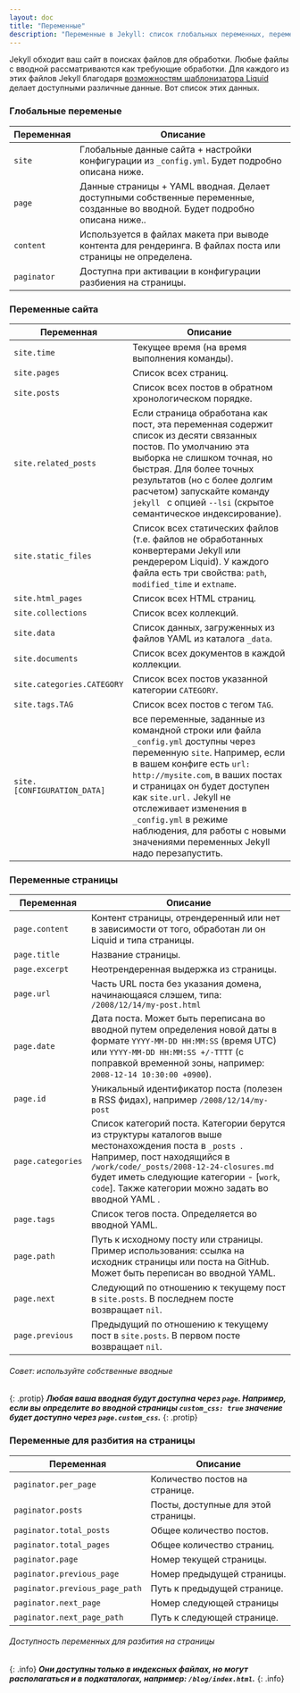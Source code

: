 ```yaml
---
layout: doc
title: "Переменные"
description: "Переменные в Jekyll: список глобальных переменных, переменных сайта и страницы. Переменные для пагинации."
---
```

Jekyll обходит ваш сайт в поисках файлов для обработки. Любые файлы с вводной рассматриваются как требующие обработки. Для каждого из этих файлов Jekyll  благодаря [возможностям шаблонизатора Liquid](https://github.com/Shopify/liquid/wiki) делает доступными различные данные. Вот список этих данных.

### Глобальные переменые

Переменная |Описание
-----------|--------
`site` | Глобальные данные сайта + настройки конфигурации из `_config.yml`. Будет подробно описана ниже.
`page` | Данные страницы + YAML вводная. Делает доступными собственные переменные, созданные во вводной. Будет подробно описана ниже..
`content` | Используется в файлах макета при выводе контента для рендеринга. В файлах поста или страницы не определена.
`paginator` | Доступна при активации в конфигурации разбиения на страницы.


### Переменные сайта

Переменная |Описание
-----------|--------
`site.time` | Текущее время (на время выполнения команды).
`site.pages` | Список всех страниц.
`site.posts` | Список всех постов в обратном хронологическом порядке.
`site.related_posts` | Если страница обработана как пост, эта переменная содержит список из десяти связанных постов. По умолчанию эта выборка не слишком точная, но быстрая. Для более точных результатов (но с более долгим расчетом) запускайте команду `jekyll ` с опцией `--lsi` (скрытое семантическое индексирование).
`site.static_files` | Список всех статических файлов (т.е. файлов не обработанных конвертерами Jekyll или рендерером Liquid). У каждого файла есть три свойства: `path`, `modified_time` и `extname`.
`site.html_pages` | Список всех HTML страниц.
`site.collections` | Список всех коллекций.
`site.data` |Список данных, загруженных из файлов YAML из каталога `_data`.
`site.documents` |Список всех документов в каждой коллекции.
`site.categories.CATEGORY` | Список всех постов указанной категории `CATEGORY`.
`site.tags.TAG` | Список всех постов с тегом `TAG`.
`site.[CONFIGURATION_DATA]` | все переменные, заданные из командной строки или файла `_config.yml` доступны через переменную `site`. Например, если в вашем конфиге есть `url: http://mysite.com`, в ваших постах и страницах он будет доступен как  `site.url.` Jekyll не отслеживает изменения в `_config.yml` в режиме наблюдения, для работы с новыми значениями переменных  Jekyll надо перезапустить.

### Переменные страницы

Переменная |Описание
-----------|--------
`page.content` | Контент страницы, отрендеренный или нет в зависимости от того, обработан ли он Liquid  и типа страницы.
`page.title` |Название страницы.
`page.excerpt` |Неотрендеренная выдержка из страницы.
`page.url` |Часть URL поста без указания домена, начинающаяся слэшем, типа: `/2008/12/14/my-post.html`
`page.date` |Дата поста. Может быть переписана во вводной путем определения новой даты в формате `YYYY-MM-DD HH:MM:SS` (время UTC) или `YYYY-MM-DD HH:MM:SS +/-TTTT` (с поправкой временной зоны, например: `2008-12-14 10:30:00 +0900`).
`page.id` | Уникальный идентификатор поста (полезен в RSS фидах), например `/2008/12/14/my-post`
`page.categories` |Список категорий поста. Категории берутся из структуры каталогов выше местонахождения поста в  `_posts `. Например, пост находящийся в  `/work/code/_posts/2008-12-24-closures.md ` будет иметь следующие категории -  [`work`, `code`]. Также категории можно задать во вводной  YAML .
`page.tags` | Список тегов поста. Определяется во вводной YAML.
`page.path` | Путь к исходному посту или страницы. Пример использования: ссылка на исходник страницы или поста на GitHub. Может быть переписан во вводной YAML.
`page.next` |Следующий по отношению к текущему пост в `site.posts`. В последнем посте возвращает `nil`.
`page.previous` | Предыдущий по отношению к текущему пост в `site.posts`. В первом посте возвращает `nil`.

###### Совет: используйте собственные вводные
{: .protip}
***Любая ваша вводная будут доступна через `page`. Например, если вы определите во вводной страницы `custom_css: true` значение будет доступно через `page.custom_css`.***
{: .protip}

### Переменные для разбития на страницы

Переменная |Описание
-----------|--------
`paginator.per_page` | Количество постов на странице.
`paginator.posts` |Посты, доступные для этой страницы.
`paginator.total_posts` |Общее количество постов.
`paginator.total_pages` |Общее количество страниц.
`paginator.page` |Номер текущей страницы.
`paginator.previous_page` |Номер предыдущей страницы.
`paginator.previous_page_path` |Путь к предыдущей странице.
`paginator.next_page` |Номер следующей страницы
`paginator.next_page_path` | Путь к следующей странице.

###### Доступность переменных для разбития на страницы
{: .info}
***Они доступны только в индексных файлах, но могут располагаться и в подкаталогах, например: `/blog/index.html`.***
{: .info}
